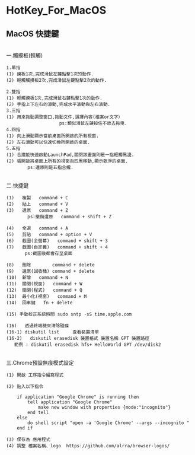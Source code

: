 # HotKey_For_MacOS

<h2>MacOS 快捷鍵</h2>

<br>一.觸摸板(輕觸)

	1.單指
	(1) 摸板1次,完成滑鼠左鍵點擊1次的動作.
	(2) 輕觸觸摸板2次,完成滑鼠左鍵點擊2次的動作.
     
	2.雙指
	(1) 輕觸摸板1次,完成滑鼠右鍵點擊1次的動作.
	(2) 手指上下左右的滑動,完成水平滾動與左右滾動.
	3.三指
	(1) 用來拖動調整窗口,拖動文件,選擇內容(檔案or文字）
						ps:類似滑鼠左鍵按住不放去拖曳.
	4.四指
	(1) 向上滑動顯示當前桌面所開啟的所有視窗.
	(2) 左右滑動可以快速切換所開啟的桌面.
	5.五指
	(1) 合攏能快速啟動LaunchPad,關閉該畫面則是一指輕觸黑邊.
	(2) 張開能將桌面上所有的視窗向四周移動,顯示乾淨的桌面.
			ps:還原則是五指合攏.

<br>二.快捷鍵

	(1)   複製   command + C
	(2)   貼上   command + V
	(3)   還原   command + Z   
			ps:撤銷還原   command + shift + Z
     
	(4)   全選   command + A   
	(5)   剪貼   command + option + V   
	(6)   截圖(全螢幕)   command + shift + 3    
	(7)   截圖(自定義)   command + shift + 4    
	       ps:截圖後都會存至桌面
     
	(8)   刪除        command + delete   
	(9)   還原(回收桶) command + delete
	(10)  新增   command + N   
	(11)  關閉(視窗)   command + W
	(12)  關閉(程式)   command + Q
	(13)  最小化(視窗)   command + M
	(14)  回車鍵   fn + delete

	(15) 手動校正系統時間 sudo sntp -sS time.apple.com

	(16)   透過終端機來清除磁碟  
	(16-1) diskutil list     查看裝置清單
	(16-2)   diskutil erasedisk 裝置格式 裝置名稱 GPT 裝置路徑
	   範例 : diskutil erasedisk hfs+ HelloWorld GPT /dev/disk2

<br>三.Chrome預設無痕模式設定
	
	(1) 開啟 工序指令編寫程式

	(2) 貼入以下指令
	
		if application "Google Chrome" is running then
			tell application "Google Chrome"
				make new window with properties {mode:"incognito"}
			end tell
		else
			do shell script "open -a 'Google Chrome' --args --incognito "
		end if

	(3) 保存為 應用程式
	(4) 調整 檔案名稱、logo  https://github.com/alrra/browser-logos/